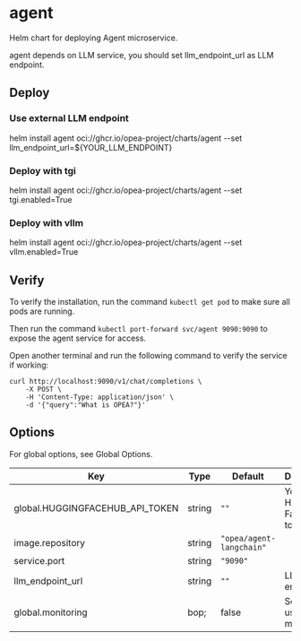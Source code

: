 # agent

Helm chart for deploying Agent microservice.

agent depends on LLM service, you should set llm_endpoint_url as LLM endpoint.

## Deploy

### Use external LLM endpoint

helm install agent oci://ghcr.io/opea-project/charts/agent --set llm_endpoint_url=${YOUR_LLM_ENDPOINT}

### Deploy with tgi

helm install agent oci://ghcr.io/opea-project/charts/agent --set tgi.enabled=True

### Deploy with vllm

helm install agent oci://ghcr.io/opea-project/charts/agent --set vllm.enabled=True

## Verify

To verify the installation, run the command `kubectl get pod` to make sure all pods are running.

Then run the command `kubectl port-forward svc/agent 9090:9090` to expose the agent service for access.

Open another terminal and run the following command to verify the service if working:

```console
curl http://localhost:9090/v1/chat/completions \
    -X POST \
    -H 'Content-Type: application/json' \
    -d '{"query":"What is OPEA?"}'
```

## Options

For global options, see Global Options.

| Key                             | Type   | Default                  | Description                     |
| ------------------------------- | ------ | ------------------------ | ------------------------------- |
| global.HUGGINGFACEHUB_API_TOKEN | string | `""`                     | Your own Hugging Face API token |
| image.repository                | string | `"opea/agent-langchain"` |                                 |
| service.port                    | string | `"9090"`                 |                                 |
| llm_endpoint_url                | string | `""`                     | LLM endpoint                    |
| global.monitoring               | bop;   | false                    | Service usage metrics           |
